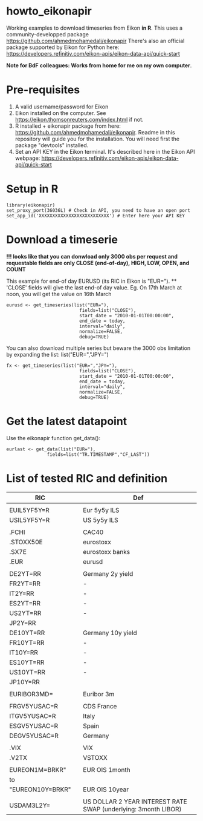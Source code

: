 # howto_eikonapir

Working examples to download timeseries from Eikon **in R**. This uses a community-developped package https://github.com/ahmedmohamedali/eikonapir
There's also an official package supported by Eikon for Python here: https://developers.refinitiv.com/eikon-apis/eikon-data-api/quick-start

**Note for BdF colleagues: Works from home for me on my own computer**. 

# Pre-requisites
1) A valid username/password for Eikon
2) Eikon installed on the computer. See https://eikon.thomsonreuters.com/index.html if not.
3) R installed + eikonapir package from here: https://github.com/ahmedmohamedali/eikonapir. Readme in this repository will guide you for the installation. You will need first the package "devtools" installed.
4) Set an API KEY in the Eikon terminal. It's described here in the Eikon API webpage: https://developers.refinitiv.com/eikon-apis/eikon-data-api/quick-start 

# Setup in R

```
library(eikonapir)
set_proxy_port(36036L) # Check in API, you need to have an open port
set_app_id('XXXXXXXXXXXXXXXXXXXXXXXXXX') # Enter here your API KEY
```

# Download a timeserie

**!!! looks like that you can donwload only 3000 obs per request and requestable fields are only  CLOSE (end-of-day), HIGH, LOW, OPEN, and COUNT**

This example for end-of day EURUSD (its RIC in Eikon is "EUR="). ** 'CLOSE' fields will give the last end-of day value. Eg. On 17th March at noon, you will get the value on 16th March 
```
eurusd <- get_timeseries(list("EUR="),
                           fields=list("CLOSE"), 
                           start_date = "2010-01-01T00:00:00", 
                           end_date = today,
                           interval="daily",
                           normalize=FALSE,
                           debug=TRUE)
```


You can also download multiple series but beware the 3000 obs limitation by expanding the list: list("EUR=","JPY=")

```
fx <- get_timeseries(list("EUR=","JPY="),
                           fields=list("CLOSE"), 
                           start_date = "2010-01-01T00:00:00", 
                           end_date = today,
                           interval="daily",
                           normalize=FALSE,
                           debug=TRUE)
```

# Get the latest datapoint

Use the eikonapir function get_data():

```
eurlast <- get_data(list("EUR="),
               fields=list("TR.TIMESTAMP","CF_LAST"))
```

# List of tested RIC and definition

| RIC               |  | Def                                                            |
|-------------------|--|----------------------------------------------------------------|
|                   |  |                                                                |
| EUIL5YF5Y=R       |  | Eur 5y5y ILS                                                   |
| USIL5YF5Y=R       |  | US 5y5y ILS                                                    |
|                   |  |                                                                |
| .FCHI             |  | CAC40                                                          |
| .STOXX50E         |  | eurostoxx                                                      |
| .SX7E             |  | eurostoxx banks                                               |
| .EUR              |  | eurusd                                                         |
|                   |  |                                                                |
| DE2YT=RR          |  | Germany 2y yield                                               |
| FR2YT=RR          |  | -                                                              |
| IT2Y=RR           |  | -                                                              |
| ES2YT=RR          |  | -                                                              |
| US2YT=RR          |  | -                                                              |
| JP2Y=RR           |  |                                                                |
| DE10YT=RR         |  | Germany 10y yield                                              |
| FR10YT=RR         |  | -                                                              |
| IT10Y=RR          |  | -                                                              |
| ES10YT=RR         |  | -                                                              |
| US10YT=RR         |  | -                                                              |
| JP10Y=RR          |  |                                                                |
|                   |  |                                                                |
| EURIBOR3MD=       |  | Euribor 3m                                                     |
|                   |  |                                                                |
| FRGV5YUSAC=R      |  | CDS France                                                     |
| ITGV5YUSAC=R      |  | Italy                                                          |
| ESGV5YUSAC=R      |  | Spain                                                          |
| DEGV5YUSAC=R      |  | Germany                                                        |
|                   |  |                                                                |
| .VIX              |  | VIX                                                            |
| .V2TX             |  | VSTOXX                                                         |
|                   |  |                                                                |
| EUREON1M=BRKR"    |  | EUR OIS 1month                                                 |
| to                |  |                                                                |
|  "EUREON10Y=BRKR" |  | EUR OIS 10year                                                 |
|                   |  |                                                                |
| USDAM3L2Y=        |  | US DOLLAR 2 YEAR INTEREST RATE SWAP (underlying: 3month LIBOR) |
